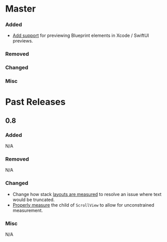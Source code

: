 # Master

### Added

- [Add support](https://github.com/square/Blueprint/pull/76) for previewing Blueprint elements in Xcode / SwiftUI previews.

### Removed

### Changed

### Misc

# Past Releases

## 0.8

### Added

N/A

### Removed

N/A

### Changed

- Change how stack [layouts are measured](https://github.com/square/Blueprint/pull/68) to resolve an issue where text would be truncated.
- [Properly measure](https://github.com/square/Blueprint/pull/73) the child of `ScrollView` to allow for unconstrained measurement.

### Misc

N/A